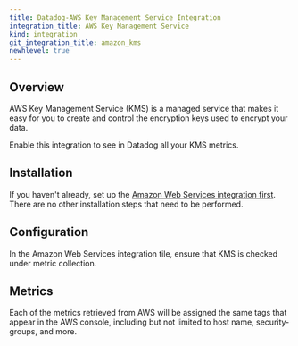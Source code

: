 ```yaml
---
title: Datadog-AWS Key Management Service Integration
integration_title: AWS Key Management Service
kind: integration
git_integration_title: amazon_kms
newhlevel: true
---
```


## Overview

AWS Key Management Service (KMS) is a managed service that makes it easy for you to create and control the encryption keys used to encrypt your data.

Enable this integration to see in Datadog all your KMS metrics.

## Installation

If you haven't already, set up the [Amazon Web Services integration first](/integrations/aws). There are no other installation steps that need to be performed.

## Configuration

In the Amazon Web Services integration tile, ensure that KMS is checked under metric collection.

## Metrics



Each of the metrics retrieved from AWS will be assigned the same tags that appear in the AWS console, including but not limited to host name, security-groups, and more.
